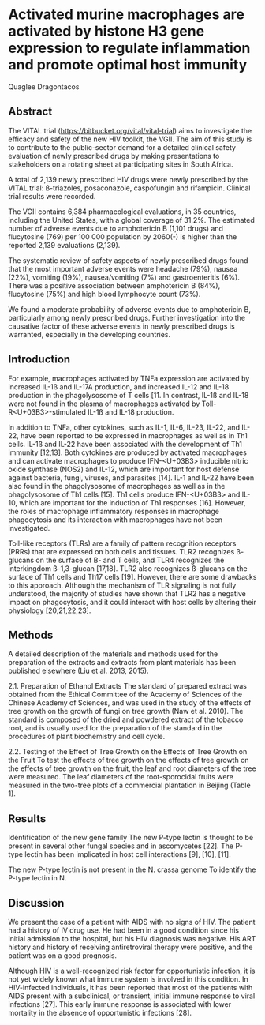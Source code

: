 # Activated murine macrophages are activated by histone H3 gene expression to regulate inflammation and promote optimal host immunity
Quaglee Dragontacos


## Abstract
The VITAL trial (https://bitbucket.org/vital/vital-trial) aims to investigate the efficacy and safety of the new HIV toolkit, the VGII. The aim of this study is to contribute to the public-sector demand for a detailed clinical safety evaluation of newly prescribed drugs by making presentations to stakeholders on a rotating sheet at participating sites in South Africa.

A total of 2,139 newly prescribed HIV drugs were newly prescribed by the VITAL trial: ß-triazoles, posaconazole, caspofungin and rifampicin. Clinical trial results were recorded.

The VGII contains 6,384 pharmacological evaluations, in 35 countries, including the United States, with a global coverage of 31.2%. The estimated number of adverse events due to amphotericin B (1,101 drugs) and flucytosine (769) per 100 000 population by 2060(-) is higher than the reported 2,139 evaluations (2,139).

The systematic review of safety aspects of newly prescribed drugs found that the most important adverse events were headache (79%), nausea (22%), vomiting (19%), nausea/vomiting (7%) and gastroenteritis (6%). There was a positive association between amphotericin B (84%), flucytosine (75%) and high blood lymphocyte count (73%).

We found a moderate probability of adverse events due to amphotericin B, particularly among newly prescribed drugs. Further investigation into the causative factor of these adverse events in newly prescribed drugs is warranted, especially in the developing countries.


## Introduction
For example, macrophages activated by TNFa expression are activated by increased IL-1ß and IL-17A production, and increased IL-12 and IL-18 production in the phagolysosome of T cells [11. In contrast, IL-1ß and IL-18 were not found in the plasma of macrophages activated by Toll-R<U+03B3>-stimulated IL-1ß and IL-18 production.

In addition to TNFa, other cytokines, such as IL-1, IL-6, IL-23, IL-22, and IL-22, have been reported to be expressed in macrophages as well as in Th1 cells. IL-1ß and IL-22 have been associated with the development of Th1 immunity [12,13]. Both cytokines are produced by activated macrophages and can activate macrophages to produce IFN-<U+03B3> inducible nitric oxide synthase (NOS2) and IL-12, which are important for host defense against bacteria, fungi, viruses, and parasites [14]. IL-1 and IL-22 have been also found in the phagolysosome of macrophages as well as in the phagolysosome of Th1 cells [15]. Th1 cells produce IFN-<U+03B3> and IL-10, which are important for the induction of Th1 responses [16]. However, the roles of macrophage inflammatory responses in macrophage phagocytosis and its interaction with macrophages have not been investigated.

Toll-like receptors (TLRs) are a family of pattern recognition receptors (PRRs) that are expressed on both cells and tissues. TLR2 recognizes ß-glucans on the surface of B- and T cells, and TLR4 recognizes the interkingdom ß-1,3-glucan [17,18]. TLR2 also recognizes ß-glucans on the surface of Th1 cells and Th17 cells [19]. However, there are some drawbacks to this approach. Although the mechanism of TLR signaling is not fully understood, the majority of studies have shown that TLR2 has a negative impact on phagocytosis, and it could interact with host cells by altering their physiology [20,21,22,23].


## Methods
A detailed description of the materials and methods used for the preparation of the extracts and extracts from plant materials has been published elsewhere (Liu et al. 2013, 2015).

2.1. Preparation of Ethanol Extracts
The standard of prepared extract was obtained from the Ethical Committee of the Academy of Sciences of the Chinese Academy of Sciences, and was used in the study of the effects of tree growth on the growth of fungi on tree growth (Naw et al. 2010). The standard is composed of the dried and powdered extract of the tobacco root, and is usually used for the preparation of the standard in the procedures of plant biochemistry and cell cycle.

2.2. Testing of the Effect of Tree Growth on the Effects of Tree Growth on the Fruit
To test the effects of tree growth on the effects of tree growth on the effects of tree growth on the fruit, the leaf and root diameters of the tree were measured. The leaf diameters of the root-sporocidal fruits were measured in the two-tree plots of a commercial plantation in Beijing (Table 1).


## Results
Identification of the new gene family
The new P-type lectin is thought to be present in several other fungal species and in ascomycetes [22]. The P-type lectin has been implicated in host cell interactions [9], [10], [11].

The new P-type lectin is not present in the N. crassa genome
To identify the P-type lectin in N.


## Discussion
We present the case of a patient with AIDS with no signs of HIV. The patient had a history of IV drug use. He had been in a good condition since his initial admission to the hospital, but his HIV diagnosis was negative. His ART history and history of receiving antiretroviral therapy were positive, and the patient was on a good prognosis.

Although HIV is a well-recognized risk factor for opportunistic infection, it is not yet widely known what immune system is involved in this condition. In HIV-infected individuals, it has been reported that most of the patients with AIDS present with a subclinical, or transient, initial immune response to viral infections [27]. This early immune response is associated with lower mortality in the absence of opportunistic infections [28].
